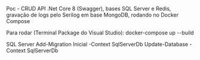 Poc - CRUD API .Net Core 8 (Swagger), bases SQL Server e Redis, gravação de logs pelo Serilog em base MongoDB, rodando no Docker Compose

Para rodar (Terminal Package do Visual Studio):
    docker-compose up --build

SQL Server
    Add-Migration Inicial -Context SqlServerDb
    Update-Database -Context SqlServerDb
